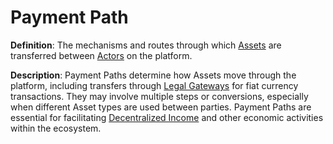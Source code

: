 # Payment Path

**Definition**: The mechanisms and routes through which [Assets](#asset) are transferred between [Actors](#actor) on the platform.

**Description**: Payment Paths determine how Assets move through the platform, including transfers through [Legal Gateways](#legal-gateway) for fiat currency transactions. They may involve multiple steps or conversions, especially when different Asset types are used between parties. Payment Paths are essential for facilitating [Decentralized Income](#decentralized-income) and other economic activities within the ecosystem. 